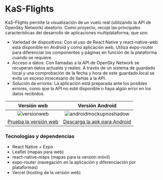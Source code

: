 # KaS-Flights

KaS-Flights permite la visualización de un vuelo real (utilizando la API de OpenSky Network) aleatorio. Como proyecto, recoje las principales características del desarrollo de aplicaciones multiplataforma, que son:

- Variedad de dispositivos: Con el uso de React Native y react-native-web está disponible en Android y como aplicación web. Utiliza expo-router para diferenciar los componentes y páginas en función de la plataforma cuando se requiere.
- Acceso a datos: Con llamadas a la API de OpenSky Network se recuperan datos actuales y reales. A través de un sistema de guardado local y una comprobación de la fecha y hora de este guardado local se evita un exceso innecesario de llamas a la API.
- Solución de errores: La aplicación está preparada ante los posibles errores, como que la API no esté disponible o haya algún error en los datos recibidos.

|Versión web|Versión Android|
:------------:|:------------:
![versionweb](https://github.com/user-attachments/assets/23060367-9bbf-4a5c-84af-1eff84ab3c2e) | ![androidmockupnoshadow](https://github.com/user-attachments/assets/22946914-6362-4497-bdf7-acb043676981)
[Prueba la versión web](https://ka-s-flights.vercel.app/) | [Descarga la apk para Android](https://github.com/kasimxo/KaS-Flights/releases/download/v1.0.0/application-fa3b4cf9-8f1d-49c9-83b5-d9418f65b3ca.apk)



### Tecnologías y dependencias

- React Native + Expo
- Leaflet (mapas para web)
- react-native-maps (mapas para la versión móvil)
- expo-router (navegación en la aplicación y diferenciación por plataformas)
- Vercel (hosting de la versión web)
